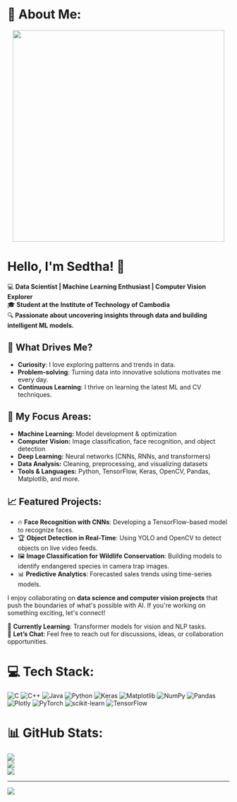 # 💫 About Me:

<div align="center">
  <img src="https://media.giphy.com/media/JWuBH9rCO2uZuHBFpm/giphy.gif" width="480" height="480">
</div>

# Hello, I'm Sedtha! 👋 


💻 **Data Scientist | Machine Learning Enthusiast | Computer Vision Explorer**  
🎓 **Student at the Institute of Technology of Cambodia**  
🔍 **Passionate about uncovering insights through data and building intelligent ML models.**

## 🚀 What Drives Me?
- **Curiosity**: I love exploring patterns and trends in data.  
- **Problem-solving**: Turning data into innovative solutions motivates me every day.  
- **Continuous Learning**: I thrive on learning the latest ML and CV techniques.  

## 💼 My Focus Areas:
- **Machine Learning:** Model development & optimization  
- **Computer Vision:** Image classification, face recognition, and object detection  
- **Deep Learning:** Neural networks (CNNs, RNNs, and transformers)  
- **Data Analysis:** Cleaning, preprocessing, and visualizing datasets  
- **Tools & Languages:** Python, TensorFlow, Keras, OpenCV, Pandas, Matplotlib, and more.  

## 📈 Featured Projects:
- 🔥 **Face Recognition with CNNs**: Developing a TensorFlow-based model to recognize faces.  
- 🏆 **Object Detection in Real-Time**: Using YOLO and OpenCV to detect objects on live video feeds.  
- 🖼️ **Image Classification for Wildlife Conservation**: Building models to identify endangered species in camera trap images.  
- 📊 **Predictive Analytics**: Forecasted sales trends using time-series models.

I enjoy collaborating on **data science and computer vision projects** that push the boundaries of what's possible with AI. If you're working on something exciting, let's connect!

🌱 **Currently Learning**: Transformer models for vision and NLP tasks.  
💬 **Let’s Chat**: Feel free to reach out for discussions, ideas, or collaboration opportunities.


# 💻 Tech Stack:
![C](https://img.shields.io/badge/c-%2300599C.svg?style=for-the-badge&logo=c&logoColor=white) ![C++](https://img.shields.io/badge/c++-%2300599C.svg?style=for-the-badge&logo=c%2B%2B&logoColor=white) ![Java](https://img.shields.io/badge/java-%23ED8B00.svg?style=for-the-badge&logo=openjdk&logoColor=white) ![Python](https://img.shields.io/badge/python-3670A0?style=for-the-badge&logo=python&logoColor=ffdd54) ![Keras](https://img.shields.io/badge/Keras-%23D00000.svg?style=for-the-badge&logo=Keras&logoColor=white) ![Matplotlib](https://img.shields.io/badge/Matplotlib-%23ffffff.svg?style=for-the-badge&logo=Matplotlib&logoColor=black) ![NumPy](https://img.shields.io/badge/numpy-%23013243.svg?style=for-the-badge&logo=numpy&logoColor=white) ![Pandas](https://img.shields.io/badge/pandas-%23150458.svg?style=for-the-badge&logo=pandas&logoColor=white) ![Plotly](https://img.shields.io/badge/Plotly-%233F4F75.svg?style=for-the-badge&logo=plotly&logoColor=white) ![PyTorch](https://img.shields.io/badge/PyTorch-%23EE4C2C.svg?style=for-the-badge&logo=PyTorch&logoColor=white) ![scikit-learn](https://img.shields.io/badge/scikit--learn-%23F7931E.svg?style=for-the-badge&logo=scikit-learn&logoColor=white) ![TensorFlow](https://img.shields.io/badge/TensorFlow-%23FF6F00.svg?style=for-the-badge&logo=TensorFlow&logoColor=white)
# 📊 GitHub Stats:
![](https://github-readme-stats.vercel.app/api?username=Sedtha-019&theme=dark&hide_border=false&include_all_commits=false&count_private=false)<br/>
![](https://github-readme-streak-stats.herokuapp.com/?user=Sedtha-019&theme=dark&hide_border=false)<br/>
![](https://github-readme-stats.vercel.app/api/top-langs/?username=Sedtha-019&theme=dark&hide_border=false&include_all_commits=false&count_private=false&layout=compact)

---
[![](https://visitcount.itsvg.in/api?id=Sedtha-019&icon=0&color=0)](https://visitcount.itsvg.in)

<!-- Proudly created with GPRM ( https://gprm.itsvg.in ) -->
